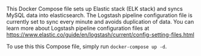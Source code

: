 This Docker Compose file sets up Elastic stack (ELK stack) and syncs MySQL data
into elasticsearch. The Logstash pipeline configuration file is currently set to
sync every minute and avoids duplication of data. You can learn more about
Logstash pipeline configuration files at
https://www.elastic.co/guide/en/logstash/current/config-setting-files.html

To use this this Compose file, simply run `docker-compose up -d`.